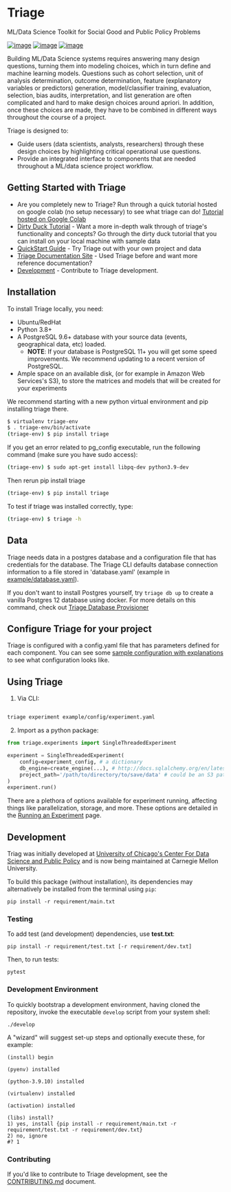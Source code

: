 Triage
======

ML/Data Science Toolkit for Social Good and Public Policy Problems

[![image](https://travis-ci.com/dssg/triage.svg?branch=master)](https://travis-ci.org/dssg/triage)
[![image](https://codecov.io/gh/dssg/triage/branch/master/graph/badge.svg)](https://codecov.io/gh/dssg/triage)
[![image](https://codeclimate.com/github/dssg/triage.png)](https://codeclimate.com/github/dssg/triage)

Building ML/Data Science systems requires answering many design questions, turning them into modeling choices, which in turn define and machine learning models. Questions such as cohort selection, unit of analysis determination, outcome determination, feature (explanatory variables or predictors) generation, model/classifier training, evaluation, selection, bias audits, interpretation, and list generation are often complicated and hard to make design choices around apriori. In addition, once these choices are made, they have to be combined in different ways throughout the course of a project.

Triage is designed to:

- Guide users (data scientists, analysts, researchers) through these design choices by highlighting critical operational use questions.
- Provide an integrated interface to components that are needed throughout a ML/data science project workflow.

## Getting Started with Triage

- Are you completely new to Triage? Run through a quick tutorial hosted on google colab (no setup necessary) to see what triage can do!  [Tutorial hosted on Google Colab](https://colab.research.google.com/github/dssg/triage/blob/master/example/colab/colab_triage.ipynb) 
- [Dirty Duck Tutorial](https://dssg.github.io/triage/dirtyduck/) - Want a more in-depth walk through of triage's functionality and concepts? Go through the dirty duck tutorial that you can install on your local machine  with sample data
- [QuickStart Guide](https://dssg.github.io/triage/quickstart/) - Try Triage out with your own project and data
- [Triage Documentation Site](https://dssg.github.io/triage/) - Used Triage before and want more reference documentation?
- [Development](https://github.com/dssg/triage#development) - Contribute to Triage development.

## Installation

To install Triage locally, you need:

- Ubuntu/RedHat
- Python 3.8+
- A PostgreSQL 9.6+ database with your source data (events,
  geographical data, etc) loaded.
  - **NOTE**: If your database is PostgreSQL 11+ you will get some
    speed improvements. We recommend updating to a recent
    version of PostgreSQL.
- Ample space on an available disk, (or for example in Amazon Web
  Services's S3), to store the matrices and models that will be created for your
  experiments

We recommend starting with a new python virtual environment and pip installing triage there.
```bash
$ virtualenv triage-env
$ . triage-env/bin/activate
(triage-env) $ pip install triage
```
If you get an error related to pg_config executable, run the following command (make sure you have sudo access):
```bash
(triage-env) $ sudo apt-get install libpq-dev python3.9-dev
```
Then rerun pip install triage
```bash
(triage-env) $ pip install triage
```
To test if triage was installed correctly, type:
```bash
(triage-env) $ triage -h
```


## Data
Triage needs data in a postgres database and a configuration file that has credentials for the database. The Triage CLI defaults database connection information to a file stored in 'database.yaml' (example in [example/database.yaml](https://github.com/dssg/triage/blob/master/example/database.yaml)).

If you don't want to install Postgres yourself, try `triage db up` to create a vanilla Postgres 12 database using docker. For more details on this command, check out [Triage Database Provisioner](db.md)

## Configure Triage for your project

Triage is configured with a config.yaml file that has parameters defined for each component. You can see some [sample configuration with explanations](https://github.com/dssg/triage/blob/master/example/config/experiment.yaml) to see what configuration looks like.

## Using Triage

1. Via CLI:
```bash

triage experiment example/config/experiment.yaml
```
2. Import as a python package:
```python
from triage.experiments import SingleThreadedExperiment

experiment = SingleThreadedExperiment(
    config=experiment_config, # a dictionary
    db_engine=create_engine(...), # http://docs.sqlalchemy.org/en/latest/core/engines.html
    project_path='/path/to/directory/to/save/data' # could be an S3 path too: 's3://mybucket/myprefix/'
)
experiment.run()
```

There are a plethora of options available for experiment running, affecting things like parallelization, storage, and more. These options are detailed in the [Running an Experiment](https://dssg.github.io/triage/experiments/running/) page.

## Development

Triag was initially developed at [University of Chicago's Center For Data Science and Public Policy](http://dsapp.uchicago.edu) and is now being maintained at Carnegie Mellon University.

To build this package (without installation), its dependencies may
alternatively be installed from the terminal using `pip`:

    pip install -r requirement/main.txt

### Testing

To add test (and development) dependencies, use **test.txt**:

    pip install -r requirement/test.txt [-r requirement/dev.txt]

Then, to run tests:

    pytest

### Development Environment

To quickly bootstrap a development environment, having cloned the
repository, invoke the executable `develop` script from your system
shell:

    ./develop

A "wizard" will suggest set-up steps and optionally execute these, for
example:

    (install) begin

    (pyenv) installed

    (python-3.9.10) installed

    (virtualenv) installed

    (activation) installed

    (libs) install?
    1) yes, install {pip install -r requirement/main.txt -r requirement/test.txt -r requirement/dev.txt}
    2) no, ignore
    #? 1

### Contributing

If you'd like to contribute to Triage development, see the [CONTRIBUTING.md](https://github.com/dssg/triage/blob/master/CONTRIBUTING.md) document.

